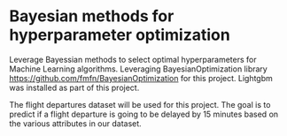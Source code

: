 # Bayesian methods for hyperparameter optimization
Leverage Bayessian methods to select optimal hyperparameters for Machine Learning algorithms. Leveraging BayesianOptimization library https://github.com/fmfn/BayesianOptimization for this project. Lightgbm was installed as part of this project. 

The flight departures dataset will be used for this project. The goal is to predict if a flight departure is going to be delayed by 15 minutes based on the various attributes in our dataset.
